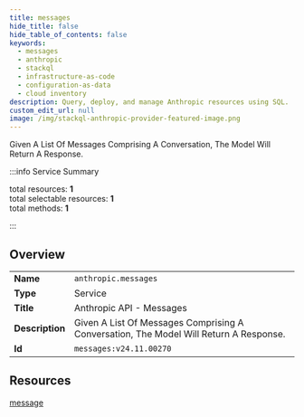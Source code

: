 ```yaml
---
title: messages
hide_title: false
hide_table_of_contents: false
keywords:
  - messages
  - anthropic
  - stackql
  - infrastructure-as-code
  - configuration-as-data
  - cloud inventory
description: Query, deploy, and manage Anthropic resources using SQL.
custom_edit_url: null
image: /img/stackql-anthropic-provider-featured-image.png
---
```


Given A List Of Messages Comprising A Conversation, The Model Will Return A Response.  
    
:::info Service Summary

<div class="row">
<div class="providerDocColumn">
<span>total resources:&nbsp;<b>1</b></span><br />
<span>total selectable resources:&nbsp;<b>1</b></span><br />
<span>total methods:&nbsp;<b>1</b></span><br />
</div>
</div>

:::

## Overview
<table><tbody>
<tr><td><b>Name</b></td><td><code>anthropic.messages</code></td></tr>
<tr><td><b>Type</b></td><td>Service</td></tr>
<tr><td><b>Title</b></td><td>Anthropic API - Messages</td></tr>
<tr><td><b>Description</b></td><td>Given A List Of Messages Comprising A Conversation, The Model Will Return A Response.</td></tr>
<tr><td><b>Id</b></td><td><code>messages:v24.11.00270</code></td></tr>
</tbody></table>

## Resources
<div class="row">
<div class="providerDocColumn">
<a href="/services/messages/message/">message</a><br />
</div>
<div class="providerDocColumn">
</div>
</div>
